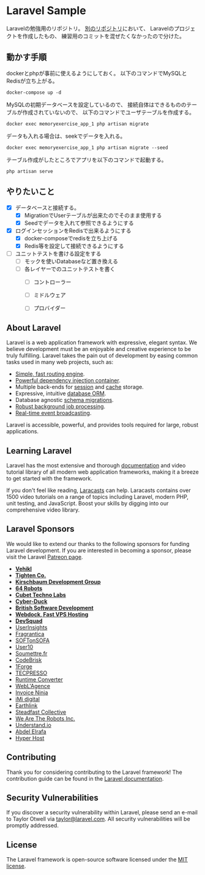 # Laravel Sample
Laravelの勉強用のリポジトリ。
[別のリポジトリ](https://github.com/Taurin190/MemoryExercise)において、
Laravelのプロジェクトを作成したもの、
練習用のコミットを混ぜたくなかったので分けた。

## 動かす手順
dockerとphpが事前に使えるようにしておく。
以下のコマンドでMySQLとRedisが立ち上がる。

    docker-compose up -d

MySQLの初期データベースを設定しているので、
接続自体はできるもののテーブルが作成されていないので、
以下のコマンドでユーザテーブルを作成する。

    docker exec memoryexercise_app_1 php artisan migrate

データも入れる場合は、seekでデータを入れる。

    docker exec memoryexercise_app_1 php artisan migrate --seed

テーブル作成がしたところでアプリを以下のコマンドで起動する。

    php artisan serve

## やりたいこと
- [x] データベースと接続する。
  - [x] MigrationでUserテーブルが出来たのでそのまま使用する
  - [x] Seedでデータを入れて参照できるようにする
- [x] ログインセッションをRedisで出来るようにする
  - [x] docker-composeでredisを立ち上げる
  - [x] Redis等を設定して接続できるようにする
- [ ] ユニットテストを書ける設定をする
  - [ ] モックを使いDatabaseなど置き換える
  - [ ] 各レイヤーでのユニットテストを書く
    - [ ] コントローラー
    - [ ] ミドルウェア
    - [ ] プロバイダー
  
  

## About Laravel

Laravel is a web application framework with expressive, elegant syntax. We believe development must be an enjoyable and creative experience to be truly fulfilling. Laravel takes the pain out of development by easing common tasks used in many web projects, such as:

- [Simple, fast routing engine](https://laravel.com/docs/routing).
- [Powerful dependency injection container](https://laravel.com/docs/container).
- Multiple back-ends for [session](https://laravel.com/docs/session) and [cache](https://laravel.com/docs/cache) storage.
- Expressive, intuitive [database ORM](https://laravel.com/docs/eloquent).
- Database agnostic [schema migrations](https://laravel.com/docs/migrations).
- [Robust background job processing](https://laravel.com/docs/queues).
- [Real-time event broadcasting](https://laravel.com/docs/broadcasting).

Laravel is accessible, powerful, and provides tools required for large, robust applications.

## Learning Laravel

Laravel has the most extensive and thorough [documentation](https://laravel.com/docs) and video tutorial library of all modern web application frameworks, making it a breeze to get started with the framework.

If you don't feel like reading, [Laracasts](https://laracasts.com) can help. Laracasts contains over 1500 video tutorials on a range of topics including Laravel, modern PHP, unit testing, and JavaScript. Boost your skills by digging into our comprehensive video library.

## Laravel Sponsors

We would like to extend our thanks to the following sponsors for funding Laravel development. If you are interested in becoming a sponsor, please visit the Laravel [Patreon page](https://patreon.com/taylorotwell).

- **[Vehikl](https://vehikl.com/)**
- **[Tighten Co.](https://tighten.co)**
- **[Kirschbaum Development Group](https://kirschbaumdevelopment.com)**
- **[64 Robots](https://64robots.com)**
- **[Cubet Techno Labs](https://cubettech.com)**
- **[Cyber-Duck](https://cyber-duck.co.uk)**
- **[British Software Development](https://www.britishsoftware.co)**
- **[Webdock, Fast VPS Hosting](https://www.webdock.io/en)**
- **[DevSquad](https://devsquad.com)**
- [UserInsights](https://userinsights.com)
- [Fragrantica](https://www.fragrantica.com)
- [SOFTonSOFA](https://softonsofa.com/)
- [User10](https://user10.com)
- [Soumettre.fr](https://soumettre.fr/)
- [CodeBrisk](https://codebrisk.com)
- [1Forge](https://1forge.com)
- [TECPRESSO](https://tecpresso.co.jp/)
- [Runtime Converter](http://runtimeconverter.com/)
- [WebL'Agence](https://weblagence.com/)
- [Invoice Ninja](https://www.invoiceninja.com)
- [iMi digital](https://www.imi-digital.de/)
- [Earthlink](https://www.earthlink.ro/)
- [Steadfast Collective](https://steadfastcollective.com/)
- [We Are The Robots Inc.](https://watr.mx/)
- [Understand.io](https://www.understand.io/)
- [Abdel Elrafa](https://abdelelrafa.com)
- [Hyper Host](https://hyper.host)

## Contributing

Thank you for considering contributing to the Laravel framework! The contribution guide can be found in the [Laravel documentation](https://laravel.com/docs/contributions).

## Security Vulnerabilities

If you discover a security vulnerability within Laravel, please send an e-mail to Taylor Otwell via [taylor@laravel.com](mailto:taylor@laravel.com). All security vulnerabilities will be promptly addressed.

## License

The Laravel framework is open-source software licensed under the [MIT license](https://opensource.org/licenses/MIT).

